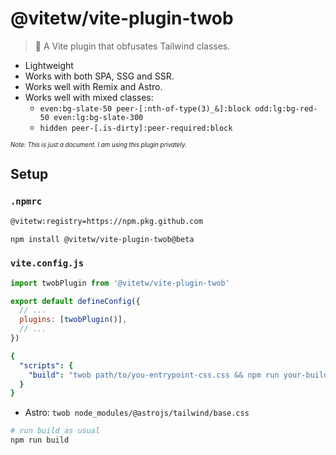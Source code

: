 # @vitetw/vite-plugin-twob

> 🚀 A Vite plugin that obfusates Tailwind classes.

- Lightweight
- Works with both SPA, SSG and SSR.
- Works well with Remix and Astro.
- Works well with mixed classes:
  - `even:bg-slate-50 peer-[:nth-of-type(3)_&]:block odd:lg:bg-red-50 even:lg:bg-slate-300`
  - `hidden peer-[.is-dirty]:peer-required:block`

<sub><sup>_Note: This is just a document. I am using this plugin privately._</sup></sub>

## Setup

### `.npmrc`

```sh
@vitetw:registry=https://npm.pkg.github.com
```

```sh
npm install @vitetw/vite-plugin-twob@beta
```

### `vite.config.js`

```mjs
import twobPlugin from '@vitetw/vite-plugin-twob'

export default defineConfig({
  // ...
  plugins: [twobPlugin()],
  // ...
})

```

```yml
{
  "scripts": {
    "build": "twob path/to/you-entrypoint-css.css && npm run your-build-cmd"
  }
}
```

- Astro: `twob node_modules/@astrojs/tailwind/base.css`


```sh
# run build as usual
npm run build
```
